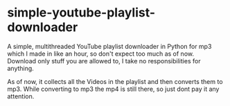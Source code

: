 # simple-youtube-playlist-downloader
A simple, multithreaded YouTube playlist downloader in Python for mp3 which I made in like an hour, so don't expect too much as of now.  
Download only stuff you are allowed to, I take no responsibilities for anything.  

As of now, it collects all the Videos in the playlist and then converts them to mp3. While converting to mp3 the mp4 is still there, so just dont pay it any attention.

